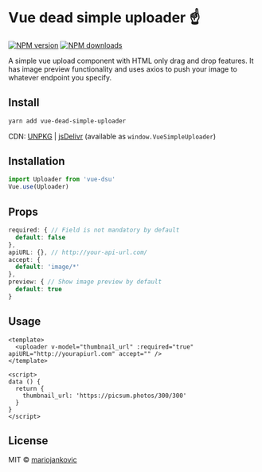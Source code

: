 # Vue dead simple uploader ☝️

[![NPM version](https://img.shields.io/npm/v/vue-dead-simple-uploader.svg?style=flat)](https://npmjs.com/package/vue-dead-simple-uploader) [![NPM downloads](https://img.shields.io/npm/dm/vue-dead-simple-uploader.svg?style=flat)](https://npmjs.com/package/vue-dead-simple-uploader)

A simple vue upload component with HTML only drag and drop features. It has image preview functionality and uses axios to push your image to whatever endpoint you specify.

## Install

```bash
yarn add vue-dead-simple-uploader
```

CDN: [UNPKG](https://unpkg.com/vue-dead-simple-uploader/) | [jsDelivr](https://cdn.jsdelivr.net/npm/vue-dead-simple-uploader/) (available as `window.VueSimpleUploader`)

## Installation
```javascript
import Uploader from 'vue-dsu'
Vue.use(Uploader)
```

## Props
```javascript
required: { // Field is not mandatory by default
  default: false
},
apiURL: {}, // http://your-api-url.com/
accept: {
  default: 'image/*'
},
preview: { // Show image preview by default
  default: true
}
```

## Usage
```vue
<template>
  <uploader v-model="thumbnail_url" :required="true" apiURL="http://yourapiurl.com" accept="" />
</template>

<script>
data () {
  return {
    thumbnail_url: 'https://picsum.photos/300/300'
  }
}
</script>
```

## License

MIT &copy; [mariojankovic](https://github.com/mariojankovic)
